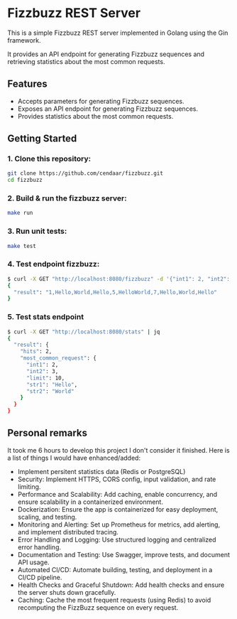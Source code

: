 # Fizzbuzz REST Server

This is a simple Fizzbuzz REST server implemented in Golang using the Gin framework.

It provides an API endpoint for generating Fizzbuzz sequences and retrieving statistics about the most common requests.

## Features

- Accepts parameters for generating Fizzbuzz sequences.
- Exposes an API endpoint for generating Fizzbuzz sequences.
- Provides statistics about the most common requests.

## Getting Started

### 1. Clone this repository:

```bash
git clone https://github.com/cendaar/fizzbuzz.git
cd fizzbuzz
```

### 2. Build & run the fizzbuzz server:

```bash
make run
```

### 3. Run unit tests:

```bash
make test
```

### 4. Test endpoint fizzbuzz:

```bash
$ curl -X GET "http://localhost:8080/fizzbuzz" -d '{"int1": 2, "int2": 3, "limit": 10, "str1": "Hello", "str2": "World"}' | jq
{
  "result": "1,Hello,World,Hello,5,HelloWorld,7,Hello,World,Hello"
}
```

### 5. Test stats endpoint

```bash
$ curl -X GET "http://localhost:8080/stats" | jq
{
  "result": {
    "hits": 2,
    "most_common_request": {
      "int1": 2,
      "int2": 3,
      "limit": 10,
      "str1": "Hello",
      "str2": "World"
    }
  }
}
```

##  Personal remarks

It took me 6 hours to develop this project I don't consider it finished. Here is a list of things I would have enhanced/added:

- Implement persitent statistics data (Redis or PostgreSQL)
-	Security: Implement HTTPS, CORS config, input validation, and rate limiting.
-	Performance and Scalability: Add caching, enable concurrency, and ensure scalability in a containerized environment.
- Dockerization: Ensure the app is containerized for easy deployment, scaling, and testing.
-	Monitoring and Alerting: Set up Prometheus for metrics, add alerting, and implement distributed tracing.
-	Error Handling and Logging: Use structured logging and centralized error handling.
-	Documentation and Testing: Use Swagger, improve tests, and document API usage.
-	Automated CI/CD: Automate building, testing, and deployment in a CI/CD pipeline.
-	Health Checks and Graceful Shutdown: Add health checks and ensure the server shuts down gracefully.
- Caching: Cache the most frequent requests (using Redis) to avoid recomputing the FizzBuzz sequence on every request.